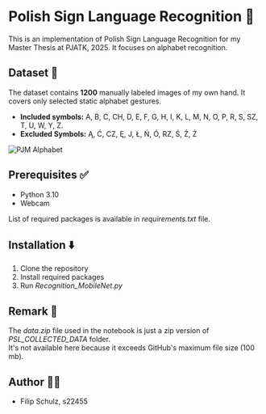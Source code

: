 # Polish Sign Language Recognition :open_hands:

This is an implementation of Polish Sign Language Recognition for my Master Thesis at PJATK, 2025.
It focuses on alphabet recognition.

## Dataset :scroll:

The dataset contains __1200__ manually labeled images of my own hand. It covers only selected static alphabet gestures.
* __Included symbols:__ A, B, C, CH, D, E, F, G, H, I, K, L, M, N, O, P, R, S, SZ, T, U, W, Y, Z.
* __Excluded Symbols:__ Ą, Ć, CZ, Ę, J, Ł, Ń, Ó, RZ, Ś, Ź, Ż

![PJM Alphabet](https://external-content.duckduckgo.com/iu/?u=https%3A%2F%2Fslo5.edu.pl%2Fwp-content%2Fuploads%2F2020%2F09%2Fpolski-alfabet-palcowy.png&f=1&nofb=1&ipt=7446a8cdcd9c8cc2a67fd838b9c3ce3e76e54a876bd2da94e26cbba2ef13bfa9 "Polish Sign Alphabet")

## Prerequisites :white_check_mark:
* Python 3.10
* Webcam


List of required packages is available in _requirements.txt_ file. 

## Installation :arrow_down:

1. Clone the repository 
2. Install required packages
3. Run _Recognition_MobileNet.py_

## Remark :bookmark:
The _data.zip_ file used in the notebook is just a zip version of _PSL_COLLECTED_DATA_ folder. \
It's not available here because it exceeds GitHub's maximum file size (100 mb). 

## Author :man_technologist:
* Filip Schulz, s22455
